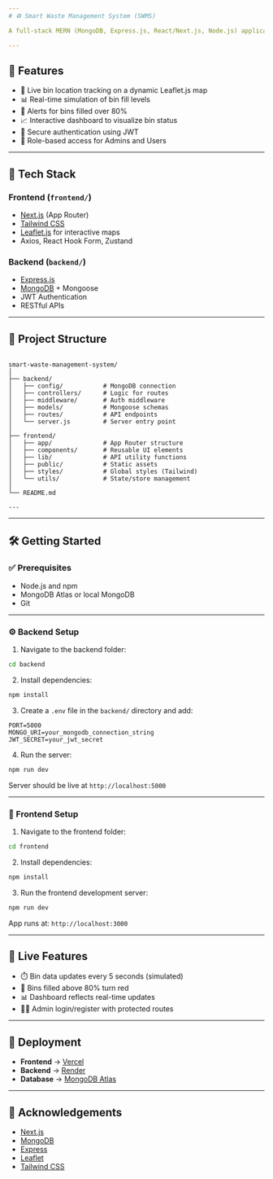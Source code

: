 ```yaml
---
# ♻️ Smart Waste Management System (SWMS)

A full-stack MERN (MongoDB, Express.js, React/Next.js, Node.js) application designed to optimize urban waste management using real-time monitoring, smart bin data simulation, and an interactive map dashboard for effective decision-making.

---
```


## 🚀 Features

- 📍 Live bin location tracking on a dynamic Leaflet.js map
- 📊 Real-time simulation of bin fill levels
- 🔔 Alerts for bins filled over 80%
- 📈 Interactive dashboard to visualize bin status
- 🔐 Secure authentication using JWT
- 🎯 Role-based access for Admins and Users

---

## 🧰 Tech Stack

### Frontend (`frontend/`)
- [Next.js](https://nextjs.org/) (App Router)
- [Tailwind CSS](https://tailwindcss.com/)
- [Leaflet.js](https://leafletjs.com/) for interactive maps
- Axios, React Hook Form, Zustand

### Backend (`backend/`)
- [Express.js](https://expressjs.com/)
- [MongoDB](https://www.mongodb.com/) + Mongoose
- JWT Authentication
- RESTful APIs

---

## 📁 Project Structure

```

smart-waste-management-system/
│
├── backend/
│   ├── config/           # MongoDB connection
│   ├── controllers/      # Logic for routes
│   ├── middleware/       # Auth middleware
│   ├── models/           # Mongoose schemas
│   ├── routes/           # API endpoints
│   └── server.js         # Server entry point
│
├── frontend/
│   ├── app/              # App Router structure
│   ├── components/       # Reusable UI elements
│   ├── lib/              # API utility functions
│   ├── public/           # Static assets
│   ├── styles/           # Global styles (Tailwind)
│   └── utils/            # State/store management
│
└── README.md

---
````
---

## 🛠️ Getting Started

### ✅ Prerequisites

- Node.js and npm
- MongoDB Atlas or local MongoDB
- Git

---

### ⚙️ Backend Setup

1. Navigate to the backend folder:

```bash
cd backend
````

2. Install dependencies:

```bash
npm install
```

3. Create a `.env` file in the `backend/` directory and add:

```env
PORT=5000
MONGO_URI=your_mongodb_connection_string
JWT_SECRET=your_jwt_secret
```

4. Run the server:

```bash
npm run dev
```

Server should be live at `http://localhost:5000`

---

### 🎨 Frontend Setup

1. Navigate to the frontend folder:

```bash
cd frontend
```

2. Install dependencies:

```bash
npm install
```

3. Run the frontend development server:

```bash
npm run dev
```

App runs at: `http://localhost:3000`

---

## 📡 Live Features

* ⏱️ Bin data updates every 5 seconds (simulated)
* 🔴 Bins filled above 80% turn red
* 📊 Dashboard reflects real-time updates
* 🧑‍💼 Admin login/register with protected routes

---

## 🚀 Deployment

* **Frontend** → [Vercel](https://vercel.com/)
* **Backend** → [Render](https://render.com/)
* **Database** → [MongoDB Atlas](https://www.mongodb.com/cloud/atlas)

---

## 🙏 Acknowledgements

* [Next.js](https://nextjs.org/)
* [MongoDB](https://www.mongodb.com/)
* [Express](https://expressjs.com/)
* [Leaflet](https://leafletjs.com/)
* [Tailwind CSS](https://tailwindcss.com/)

```
